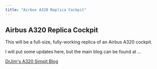 ```yaml
---
title: "Airbus A320 Replica Cockpit"
---
```

## Airbus A320 Replica Cockpit

This will be a full-size, fully-working replica of an Airbus A320 cockpit.

I will put some updates here, but the main blog can be found at ...

[DrJim's A320 Simpit Blog](http://a320simpit.blogspot.com.au/)
